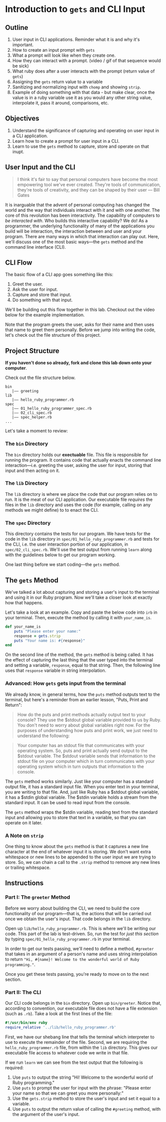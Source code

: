 # Introduction to `gets` and CLI Input

## Outline

1. User input in CLI applications. Reminder what it is and why it's important.
2. How to create an input prompt with `gets`
3. What a prompt will look like when they create one.
4. How they can interact with a prompt. (video / gif of that sequence would be sick)
5. What ruby does after a user interacts with the prompt (return value of `gets`)
6. Assigning the `gets` return value to a variable
7. Sanitizing and normalizing input with `chomp` and showing `strip`.
8. Example of doing something with that data - but make clear, once the value is in a ruby variable use it as you would any other string value, interpolate it, pass it around, comparisons, etc.

## Objectives

1. Understand the significance of capturing and operating on user input in a CLI application. 
2. Learn how to create a prompt for user input in a CLI. 
3. Learn to use the `gets` method to capture, store and operate on that inupt. 

## User Input and the CLI

> I think it's fair to say that personal computers have become the most empowering tool we've ever created. They're tools of communication, they're tools of creativity, and they can be shaped by their user
> –– Bill Gates


It is inarguable that the advent of personal computing has changed the world and the way that individuals interact with it and with one another. The core of this revolution has been interactivity. The capability of computers to *be interacted with*. Who builds this interactive capability? We do! As a programmer, the underlying functionality of many of the applications you build will be interaction, the interaction between and user and your program. There are many ways in which that interaction can play out. Here, we'll discuss one of the most basic ways––the `gets` method and the command line interface (CLI).  

## CLI Flow
  
 The basic flow of a CLI app goes something like this: 
 
 1. Greet the user.
 2. Ask the user for input. 
 3. Capture and store that input. 
 4. Do something with that input. 

We'll be building out this flow together in this lab. Checkout out the video below for the example implementation.

Note that the program greets the user, asks for their name and then uses that name to greet them personally. Before we jump into writing the code, let's check out the file structure of this project. 

## Project Structure

**If you haven't done so already, fork and clone this lab down onto your computer**. 

Check out the file structure below. 

```
bin
   |–– greeting
lib 
   |–– hello_ruby_programmer.rb
spec
   |–– 01_hello_ruby_programmer_spec.rb
   |–– 02_cli_spec.rb
   |–– spec_helper.rb
...
```  

Let's take a moment to review: 

### The `bin` Directory

The `bin` directory holds our **exectuable** file. This file is responsible for running the program. It contains code that actually enacts the command line interaction––i.e. greeting the user, asking the user for input, storing that input and then acting on it. 

### The `lib` Directory

The `lib` directory is where we place the code that our program relies on to run. It is the meat of our CLI application. Our executable file *requires* the files in the `lib` directory and uses the code (for example, calling on any methods we might define) to to enact the CLI. 

### The `spec` Directory

This directory contains the tests for our program. We have tests for the code in the `lib` directory in `spec/01_hello_ruby_programmer.rb` and tests for the CLI, i.e. the user interaction portion of our application, in `spec/02_cli_spec.rb`. We'll use the test output from running `learn` along with the guidelines below to get our program working. 

One last thing before we start coding––the `gets` method. 

## The `gets` Method

We've talked a lot about capturing and storing a user's input to the terminal and using it in our Ruby program. Now we'll take a closer look at exactly how that happens. 

Let's take a look at an example. Copy and paste the below code into `irb` in your terminal. Then, execute the method by calling it with `your_name_is`.  

```ruby
def your_name_is
	puts "Please enter your name:"
	response = gets.strip
	puts "Your name is: #{response}"
end
```
On the second line of the method, the `gets` method is being called. It has the effect of capturing the last thing that the user typed into the terminal and setting a variable, `response`, equal to that string. Then, the following line uses that `response` variable in string interpolation. 

### Advanced: How `gets` gets input from the terminal
We already know, in general terms, how the `puts` method outputs text to the terminal, but here's a reminder from an earlier lesson, "Puts, Print and Return":

>How do the puts and print methods actually output text to your console? They use the $stdout global variable provided to us by Ruby. You don't need to worry about global variables right now. For the purposes of understanding how puts and print work, we just need to understand the following:

>Your computer has an stdout file that communicates with your operating system. So, puts and print actually send output to the $stdout variable. The $stdout variable sends that information to the stdout file on your computer which in turn communicates with your operating system which in turn outputs that information to the console.


The `gets` method works similarly. Just like your computer has a standard output file, it has a standard input file. When you enter text in your terminal, you are writing to that file. And, just like Ruby has a $stdout global variable, it has a $stdin global variable. The $stdin variable holds a stream from the standard input. It can be used to read input from the console. 

The `gets` method wraps the $stdin variable, reading text from the standard input and allowing you to store that text in a variable, so that you can operate on it later. 

### A Note on `strip`

One thing to know about the `gets` method is that it captures a new line character at the end of whatever input it is storing. We don't want extra whitespace or new lines to be appended to the user input we are trying to store. So, we can chain a call to the `.strip` method to remove any new lines or trailing whitespace. 


## Instructions

### Part I: The 	`greeter` Method

Before we worry about building the CLI, we need to build the core functionality of our program––that is, the actions that will be carried out once we obtain the user's input. That code belongs in the `lib` directory. 

Open up `lib/hello_ruby_programmer.rb`. This is where we'll be writing our code. This part of the lab is test-driven. So, run the test for *just this section* by typing `spec/01_hello_ruby_programmer.rb` in your terminal. 

In order to get our tests passing, we'll need to define a method, `#greeter` that takes in an argument of a person's name and uses string interpolation to return `"Hi, #{name}! Welcome to the wonderful world of Ruby programming."`. 

Once you get these tests passing, you're ready to move on to the next section. 

### Part II: The CLI

Our CLI code belongs in the `bin` directory. Open up `bin/greeter`. Notice that, according to convention, our executable file does not have a file extension (such as `.rb`). Take a look at the first lines of the file: 

```ruby
#!/usr/bin/env ruby
require_relative '../lib/hello_ruby_programmer.rb'
```
First, we have our shebang line that tells the terminal which interpreter to use to execute the remainder of the file. Second, we are requiring the `hello_ruby_programmer.rb` file, from within the `lib` directory. This gives our executable file access to whatever code we write in that file. 

If we run `learn` we can see from the test output that the following is required: 

1. Use `puts` to output the string "Hi! Welcome to the wonderful world of Ruby programming."
2. Use `puts` to prompt the user for input with the phrase: "Please enter your name so that we can greet you more personally:"
3. Use the `gets.strip` method to store the user's input and set it equal to a variable. 
4. Use `puts` to output the return value of calling the `#greeting` method, with the argument of the user's input. 






  